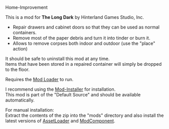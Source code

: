 Home-Improvement


This is a mod for **The Long Dark** by Hinterland Games Studio, Inc.


* Repair drawers and cabinet doors so that they can be used as normal containers.
* Remove most of the paper debris and turn it into tinder or burn it.
* Allows to remove corpses both indoor and outdoor (use the "place" action)


It should be safe to uninstall this mod at any time.  
Items that have been stored in a repaired container will simply be dropped to the floor.


Requires the [Mod Loader](https://github.com/zeobviouslyfakeacc/ModLoaderInstaller) to run.


I recommend using the [Mod-Installer](https://github.com/WulfMarius/Mod-Installer) for installation.  
This mod is part of the "Default Source" and should be available automatically.

For manual installation:  
Extract the contents of the zip into the "mods" directory and also install the latest versions of [AssetLoader](https://github.com/WulfMarius/AssetLoader) and [ModComponent](https://github.com/WulfMarius/ModComponent).

